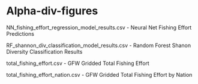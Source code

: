 # Alpha-div-figures

NN_fishing_effort_regression_model_results.csv - Neural Net Fishing Effort Predictions

RF_shannon_div_classification_model_results.csv - Random Forest Shanon Diversity Classification Results

total_fishing_effort.csv - GFW Gridded Total Fishing Effort

total_fishing_effort_nation.csv - GFW Gridded Total Fishing Effort by Nation
